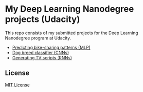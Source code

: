 # My Deep Learning Nanodegree projects (Udacity)

This repo consists of my submitted projects for the Deep Learning Nanodegree program at Udacity.

- [Predicting bike-sharing patterns (MLP)](https://github.com/josh31416/deep-learning-nanodegree-at-udacity/tree/master/predicting-bikesharing-patterns)
- [Dog breed classifier (CNNs)](https://github.com/josh31416/deep-learning-nanodegree-at-udacity/tree/master/dog-breed-classifier)
- [Generating TV scripts (RNNs)](https://github.com/josh31416/deep-learning-nanodegree-at-udacity/tree/master/generating-tv-scripts)

## License

[MIT License](https://github.com/josh31416/deep-learning-nanodegree-at-udacity/blob/master/LICENSE)
